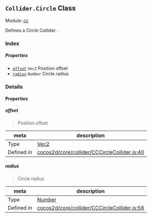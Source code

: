 ## `Collider.Circle` Class



Module: [cc](../modules/cc.md)


Defines a Circle Collider .



### Index

##### Properties

  - [`offset`](#offset) `Vec2` Position offset
  - [`radius`](#radius) `Number` Circle radius





### Details


#### Properties


##### offset

> Position offset

| meta | description |
|------|-------------|
| Type | <a href="../classes/Vec2.html" class="crosslink">Vec2</a> |
| Defined in | [cocos2d/core/collider/CCCircleCollider.js:40](https://github.com/cocos-creator/engine/blob/e222465ce8426e5cf32052e4f37701f3a529ed18/cocos2d/core/collider/CCCircleCollider.js#L40) |



##### radius

> Circle radius

| meta | description |
|------|-------------|
| Type | <a href="https://developer.mozilla.org/en/JavaScript/Reference/Global_Objects/Number" class="crosslink external" target="_blank">Number</a> |
| Defined in | [cocos2d/core/collider/CCCircleCollider.js:56](https://github.com/cocos-creator/engine/blob/e222465ce8426e5cf32052e4f37701f3a529ed18/cocos2d/core/collider/CCCircleCollider.js#L56) |






